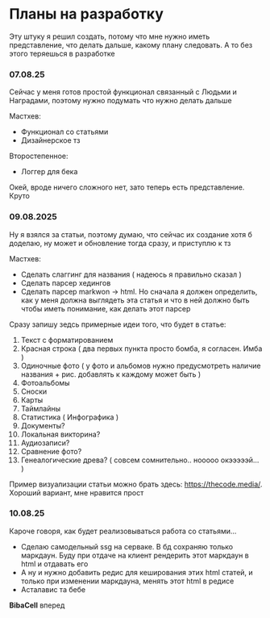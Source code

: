 # Планы на разработку
Эту штуку я решил создать, потому что мне нужно иметь представление, что делать дальше, какому плану следовать. А то без этого теряешься в разработке

### 07.08.25
Сейчас у меня готов простой функционал связанный с Людьми и Наградами, поэтому нужно подумать что нужно делать дальше

Мастхев:
 - Функционал со статьями
 - Дизайнерское тз

Второстепенное:
 - Логгер для бека

Окей, вроде ничего сложного нет, зато теперь есть представление. Круто

### 09.08.2025
Ну я взялся за статьи, поэтому думаю, что сейчас их создание хотя б доделаю, ну может и обновление тогда сразу, и приступлю к тз

Мастхев:
 - Сделать слаггинг для названия ( надеюсь я правильно сказал )
 - Сделать парсер хедингов
 - Сделать парсер markwon -> html. Но сначала я должен определить, как у меня должна выглядеть эта статья и что в ней должно быть чтобы иметь понимание, как делать этот парсер

Сразу запишу зедсь примерные идеи того, что будет в статье:
 1. Текст с форматированием
 2. Красная строка ( два первых пункта просто бомба, я согласен. Имба )
 3. Одиночные фото ( у фото и альбомов нужно предусмотреть наличие названия + рис. добавлять к каждому может быть )
 4. Фотоальбомы
 5. Сноски
 6. Карты
 7. Таймлайны
 8. Статистика ( Инфографика )
 9. Документы?
 10. Локальная викторина?
 11. Аудиозаписи?
 12. Сравнение фото?
 13. Генеалогические древа? ( совсем сомнительно.. нооооо окэээээй... )

Пример визуализации статьи можно брать здесь: https://thecode.media/. Хороший вариант, мне нравится прост

### 10.08.25
Кароче говоря, как будет реализовываться работа со статьями...
 - Сделаю самодельный ssg на серваке. В бд сохраняю только маркдаун. Буду при отдаче на клиент рендерить этот маркдаун в html и отдавать его
 - А ну и нужно добавить редис для кеширования этих html статей, и только при изменении маркдауна, менять этот html в редисе
 - Асталавис та бебе

 **BibaCell** вперед